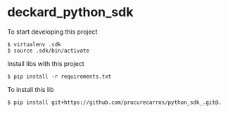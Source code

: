 # deckard_python_sdk

To start developing this project

    $ virtualenv .sdk
    $ source .sdk/bin/activate

Install libs with this project

    $ pip install -r requirements.txt

To install this lib

    $ pip install git+https://github.com/procurecarros/python_sdk_.git@.


